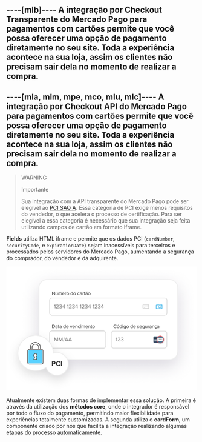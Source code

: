 ----[mlb]----
A integração por Checkout Transparente do Mercado Pago para pagamentos com cartões permite que você possa oferecer uma opção de pagamento diretamente no seu site. Toda a experiência acontece na sua loja, assim os clientes não precisam sair dela no momento de realizar a compra.
------------
----[mla, mlm, mpe, mco, mlu, mlc]----
A integração por Checkout API do Mercado Pago para pagamentos com cartões permite que você possa oferecer uma opção de pagamento diretamente no seu site. Toda a experiência acontece na sua loja, assim os clientes não precisam sair dela no momento de realizar a compra.
------------

> WARNING
> 
> Importante
> 
> Sua integração com a API transparente do Mercado Pago pode ser elegível ao [PCI SAQ A](https://www.mercadopago[FAKER][URL][DOMAIN]/developers/pt/guides/security/pci-v2#bookmark_vantagens_de_um_saq-a). Essa categoria de PCI exige menos requisitos do vendedor, o que acelera o processo de certificação. Para ser elegível a essa categoria é necessário que sua integração seja feita utilizando campos de cartão em formato Iframe. 

**Fields** utiliza HTML iframe e permite que os dados PCI (`cardNumber`, `securityCode`, e `expirationDate`) sejam inacessíveis para terceiros e processados pelos servidores do Mercado Pago, aumentando a segurança do comprador, do vendedor e da adquirente.

![Fields](/images/api/api-integration-introduction-v2-pt.png)

Atualmente existem duas formas de implementar essa solução. A primeira é através da utilização dos **métodos core**, onde o integrador é responsável por todo o fluxo do pagamento, permitindo maior flexibilidade para experiências totalmente customizadas. A segunda utiliza o **cardForm**, um componente criado por nós que facilita a integração realizando algumas etapas do processo automaticamente.
